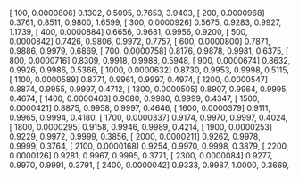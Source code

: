 [   100,  0.0000806]     0.1302,     0.5095,     0.7653,     3.9403, 
[   200,  0.0000968]     0.3761,     0.8511,     0.9800,     1.6599, 
[   300,  0.0000926]     0.5675,     0.9283,     0.9927,     1.1739, 
[   400,  0.0000884]     0.6656,     0.9681,     0.9956,     0.9200, 
[   500,  0.0000842]     0.7426,     0.9806,     0.9972,     0.7757, 
[   600,  0.0000800]     0.7871,     0.9886,     0.9979,     0.6869, 
[   700,  0.0000758]     0.8176,     0.9878,     0.9981,     0.6375, 
[   800,  0.0000716]     0.8309,     0.9918,     0.9988,     0.5948, 
[   900,  0.0000674]     0.8632,     0.9926,     0.9986,     0.5366, 
[  1000,  0.0000632]     0.8730,     0.9953,     0.9998,     0.5115, 
[  1100,  0.0000589]     0.8771,     0.9961,     0.9997,     0.4974, 
[  1200,  0.0000547]     0.8874,     0.9955,     0.9997,     0.4712, 
[  1300,  0.0000505]     0.8907,     0.9964,     0.9995,     0.4674, 
[  1400,  0.0000463]     0.9080,     0.9980,     0.9999,     0.4347, 
[  1500,  0.0000421]     0.8875,     0.9958,     0.9997,     0.4646, 
[  1600,  0.0000379]     0.9111,     0.9965,     0.9994,     0.4180, 
[  1700,  0.0000337]     0.9174,     0.9970,     0.9997,     0.4024, 
[  1800,  0.0000295]     0.9158,     0.9946,     0.9989,     0.4214, 
[  1900,  0.0000253]     0.9229,     0.9972,     0.9999,     0.3856, 
[  2000,  0.0000211]     0.9262,     0.9978,     0.9999,     0.3764, 
[  2100,  0.0000168]     0.9254,     0.9970,     0.9998,     0.3879, 
[  2200,  0.0000126]     0.9281,     0.9967,     0.9995,     0.3771, 
[  2300,  0.0000084]     0.9277,     0.9970,     0.9991,     0.3791, 
[  2400,  0.0000042]     0.9333,     0.9987,     1.0000,     0.3669, 